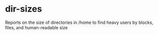 dir-sizes
=========

Reports on the size of directories in /home to find heavy users by blocks, files, and human-readable size
